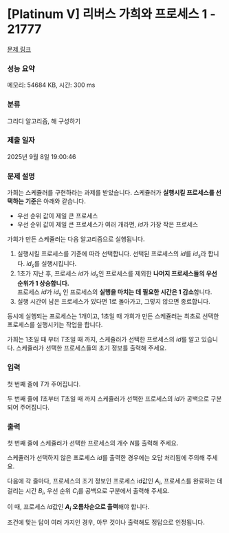 # [Platinum V] 리버스 가희와 프로세스 1 - 21777 

[문제 링크](https://www.acmicpc.net/problem/21777) 

### 성능 요약

메모리: 54684 KB, 시간: 300 ms

### 분류

그리디 알고리즘, 해 구성하기

### 제출 일자

2025년 9월 8일 19:00:46

### 문제 설명

<p>가희는 스케쥴러를 구현하라는 과제를 받았습니다. 스케쥴러가 <strong>실행시킬 프로세스를 선택하는 기준</strong>은 아래와 같습니다.</p>

<ul>
	<li>우선 순위 값이 제일 큰 프로세스</li>
	<li>우선 순위 값이 제일 큰 프로세스가 여러 개라면, <em>id</em>가 가장 작은 프로세스</li>
</ul>

<p>가희가 만든 스케쥴러는 다음 알고리즘으로 실행됩니다.</p>

<ol>
	<li>실행시킬 프로세스를 기준에 따라 선택합니다. 선택된 프로세스의 <em>id</em>를 <em>id<sub>s</sub></em>라 합니다. <em>id</em><sub><em>s</em></sub>를 실행시킵니다.</li>
	<li>1초가 지난 후, 프로세스 <em>id</em>가 <em>id<sub>s</sub></em>인 프로세스를 제외한 <strong>나머지 프로세스들의 우선 순위가 1 상승합니다.</strong> <br>
	프로세스 <em>id</em>가 <em>id<sub>s </sub></em>인 프로세스의 <strong>실행을 마치는 데 필요한 시간은 1 감소</strong>합니다.</li>
	<li>실행 시간이 남은 프로세스가 있다면 1로 돌아가고, 그렇지 않으면 종료합니다.</li>
</ol>

<p>동시에 실행되는 프로세스는 1개이고, 1초일 때 가희가 만든 스케쥴러는 최초로 선택한 프로세스를 실행시키는 작업을 합니다.</p>

<p>가희는 1초일 때 부터 <em>T</em>초일 때 까지, 스케쥴러가 선택한 프로세스의 <em>id</em>를 알고 있습니다. 스케쥴러가 선택한 프로세스들의 초기 정보를 출력해 주세요.</p>

### 입력 

 <p>첫 번째 줄에 <em>T</em>가 주어집니다.</p>

<p>두 번째 줄에 <em>1</em>초부터 <em>T</em>초일 때 까지 스케쥴러가 선택한 프로세스의 <em>id</em>가 공백으로 구분되어 주어집니다.</p>

### 출력 

 <p>첫 번째 줄에 스케쥴러가 선택한 프로세스의 개수 <em>N</em>를 출력해 주세요.</p>

<p>스케쥴러가 선택하지 않은 프로세스 <em>id</em>를 출력한 경우에는 오답 처리됨에 주의해 주세요.</p>

<p>다음에 각 줄마다, 프로세스의 초기 정보인 프로세스 id값인 <em>A<sub>i</sub></em>, 프로세스를 완료하는 데 걸리는 시간 <em>B<sub>i</sub></em>, 우선 순위 <em>C<sub>i</sub></em>를 공백으로 구분에서 출력해 주세요.</p>

<p>이 때, 프로세스 <em>id</em>값인 <strong><em>A<sub>i</sub></em> 오름차순으로 출력</strong>해야 합니다.</p>

<p>조건에 맞는 답이 여러 가지인 경우, 아무 것이나 출력해도 정답으로 인정됩니다. </p>

